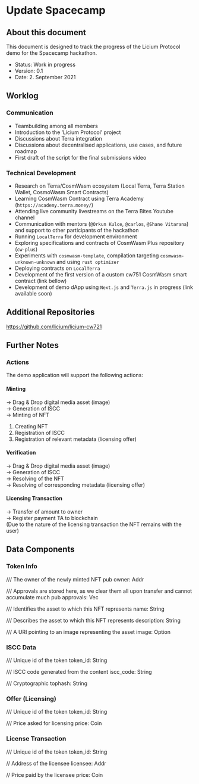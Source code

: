 # Update Spacecamp

## About this document 
This document is designed to track the progress of the Licium Protocol demo for the Spacecamp hackathon.

- Status: Work in progress  
- Version: 0.1  
- Date: 2. September 2021  

## Worklog

### Communication
- Teambuilding among all members  
- Introduction to the ‘Licium Protocol’ project  
- Discussions about Terra integration  
- Discussions about decentralised applications, use cases, and future roadmap  
- First draft of the script for the final submissions video  

### Technical Development
- Research on Terra/CosmWasm ecosystem (Local Terra, Terra Station Wallet, CosmoWasm Smart Contracts)
- Learning CosmWasm Contract using Terra Academy (`https://academy.terra.money/`)
- Attending live community livestreams on the Terra Bites Youtube channel
- Communication with mentors (`@Orkun Kulce`, `@carlos`, `@Shane Vitarana`) and support to other participants of the hackathon
- Running `LocalTerra` for development environment
- Exploring specifications and contracts of CosmWasm Plus repository (`cw-plus`)
- Experiments with `cosmwasm-template`, compilation targeting `cosmwasm-unknown-unknown` and using `rust optimizer`
- Deploying contracts on `LocalTerra`
- Development of the first version of a custom cw751 CosmWasm smart contract (link bellow)
- Development of demo dApp using `Next.js` and `Terra.js` in progress (link available soon)

## Additional Repositories
https://github.com/licium/licium-cw721

## Further Notes

### Actions
The demo application will support the following actions:  

#### Minting
→ Drag & Drop digital media asset (image)  
→ Generation of ISCC  
→ Minting of NFT  
1. Creating NFT  
2. Registration of ISCC  
3. Registration of relevant metadata (licensing offer)  

#### Verification
→ Drag & Drop digital media asset (image)  
→ Generation of ISCC  
→ Resolving of the NFT  
→ Resolving of corresponding metadata (licensing offer)  

#### Licensing Transaction
→ Transfer of amount to owner    
→ Register payment TA to blockchain   
(Due to the nature of the licensing transaction the NFT remains with the user)   

## Data Components

### Token Info

/// The owner of the newly minted NFT
pub owner: Addr

/// Approvals are stored here, as we clear them all upon transfer and cannot accumulate much
pub approvals: Vec<Approval>

/// Identifies the asset to which this NFT represents
name: String

/// Describes the asset to which this NFT represents
description: String

/// A URI pointing to an image representing the asset
image: Option<String>
 

### ISCC Data

/// Unique id of the token
token_id: String

/// ISCC code generated from the content
iscc_code: String

/// Cryptographic
tophash: String


### Offer (Licensing)

/// Unique id of the token
token_id: String

/// Price asked for licensing
price: Coin


### License Transaction

/// Unique id of the token
token_id: String  

// Address of the licensee
licensee: Addr  

// Price paid by the licensee
price: Coin
